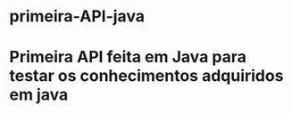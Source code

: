 # primeira-API-java
<h1>Primeira API feita em Java para testar os conhecimentos adquiridos em java</h1>
